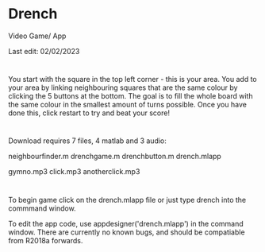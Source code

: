 # Drench

Video Game/ App

Last edit: 02/02/2023

# 
You start with the square in the top left corner - this is your area.
You add to your area by linking neighbouring squares that are the same colour by clicking the 5 buttons at the bottom. 
The goal is to fill the whole board with the same colour in the smallest amount of turns possible. 
Once you have done this, click restart to try and beat your score!
#

Download requires 7 files, 4 matlab and 3 audio: 

neighbourfinder.m
drenchgame.m
drenchbutton.m
drench.mlapp 

gymno.mp3
click.mp3
anotherclick.mp3

# 

To begin game click on the drench.mlapp file or just type drench into the commmand window. 

To edit the app code, use appdesigner('drench.mlapp') in the command window. 
There are currently no known bugs, and should be compatiable from R2018a forwards. 
